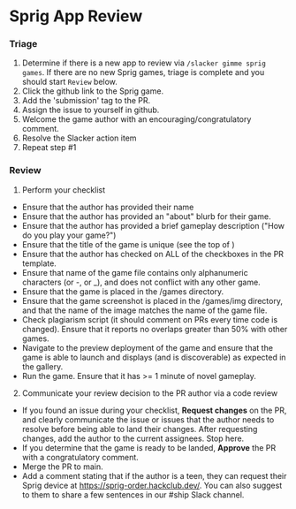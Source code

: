 # Sprig App Review

### Triage
1. Determine if there is a new app to review via ```/slacker gimme sprig games```.  If there are no new Sprig games, triage is complete and you should start ```Review``` below.
2. Click the github link to the Sprig game.
3. Add the 'submission' tag to the PR.
4. Assign the issue to yourself in github.
5. Welcome the game author with an encouraging/congratulatory comment.
6. Resolve the Slacker action item
7. Repeat step #1

### Review
1. Perform your checklist
  * Ensure that the author has provided their name
  * Ensure that the author has provided an "about" blurb for their game.
  * Ensure that the author has provided a brief gameplay description ("How do you play your game?")
  * Ensure that the title of the game is unique (see the top of )
  * Ensure that the author has checked on ALL of the checkboxes in the PR template.
  * Ensure that name of the game file contains only alphanumeric characters (or -, or _), and does not conflict with any other game.
  * Ensure that the game is placed in the /games directory.
  * Ensure that the game screenshot is placed in the /games/img directory, and that the name of the image matches the name of the game file.
  * Check plagiarism script (it should comment on PRs every time code is changed).  Ensure that it reports no overlaps greater than 50% with other games.
  * Navigate to the preview deployment of the game and ensure that the game is able to launch and displays (and is discoverable) as expected in the gallery.
  * Run the game.  Ensure that it has >= 1 minute of novel gameplay.


2. Communicate your review decision to the PR author via a code review
  * If you found an issue during your checklist, **Request changes** on the PR, and clearly communicate the issue or issues that the author needs to resolve before being able to land their changes.  After requesting changes, add the author to the current assignees.  Stop here.
  * If you determine that the game is ready to be landed, **Approve** the PR with a congratulatory comment.
  * Merge the PR to main.
  * Add a comment stating that if the author is a teen, they can request their Sprig device at https://sprig-order.hackclub.dev/.  You can also suggest to them to share a few sentences in our #ship Slack channel.


